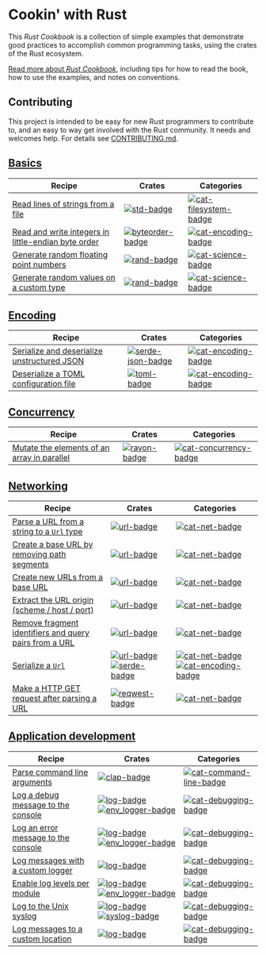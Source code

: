 # Cookin' with Rust

This _Rust Cookbook_ is a collection of
simple examples that demonstrate good practices to accomplish common
programming tasks, using the crates of the Rust ecosystem.

[Read more about _Rust Cookbook_](about.html), including tips for
how to read the book, how to use the examples, and notes on conventions.

## Contributing

This project is intended to be easy for new Rust programmers to
contribute to, and an easy to way get involved with the Rust
community. It needs and welcomes help. For details see
[CONTRIBUTING.md].

[CONTRIBUTING.md]: https://github.com/brson/rust-cookbook/blob/master/CONTRIBUTING.md

## [Basics](basics.html)

| Recipe | Crates | Categories |
|--------|--------|------------|
| [Read lines of strings from a file][ex-std-read-lines] | [![std-badge]][std] | [![cat-filesystem-badge]][cat-filesystem] |
| [Read and write integers in little-endian byte order][ex-byteorder-le] | [![byteorder-badge]][byteorder] | [![cat-encoding-badge]][cat-encoding] |
| [Generate random floating point numbers][ex-rand-float] | [![rand-badge]][rand] | [![cat-science-badge]][cat-science] |
| [Generate random values on a custom type][ex-rand-custom] | [![rand-badge]][rand] | [![cat-science-badge]][cat-science] |

## [Encoding](encoding.html)

| Recipe | Crates | Categories |
|--------|--------|------------|
| [Serialize and deserialize unstructured JSON][ex-json-value] | [![serde-json-badge]][serde-json] | [![cat-encoding-badge]][cat-encoding] |
| [Deserialize a TOML configuration file][ex-toml-config] | [![toml-badge]][toml] | [![cat-encoding-badge]][cat-encoding] |

## [Concurrency](concurrency.html)

| Recipe | Crates | Categories |
|--------|--------|------------|
| [Mutate the elements of an array in parallel][ex-rayon-iter-mut] | [![rayon-badge]][rayon] | [![cat-concurrency-badge]][cat-concurrency] |

## [Networking](net.html)

| Recipe | Crates | Categories |
|--------|--------|------------|
| [Parse a URL from a string to a `Url` type][ex-url-parse] | [![url-badge]][url] | [![cat-net-badge]][cat-net] |
| [Create a base URL by removing path segments][ex-url-base] | [![url-badge]][url] | [![cat-net-badge]][cat-net] |
| [Create new URLs from a base URL][ex-url-new-from-base] | [![url-badge]][url] | [![cat-net-badge]][cat-net] |
| [Extract the URL origin (scheme / host / port)][ex-url-origin] | [![url-badge]][url] | [![cat-net-badge]][cat-net] |
| [Remove fragment identifiers and query pairs from a URL][ex-url-rm-frag] | [![url-badge]][url] | [![cat-net-badge]][cat-net] |
| [Serialize a `Url`][ex-url-serialize] | [![url-badge]][url] [![serde-badge]][serde] | [![cat-net-badge]][cat-net] [![cat-encoding-badge]][cat-encoding]|
| [Make a HTTP GET request after parsing a URL][ex-url-basic] | [![reqwest-badge]][reqwest] | [![cat-net-badge]][cat-net] |

## [Application development](app.html)

| Recipe | Crates | Categories |
|--------|--------|------------|
| [Parse command line arguments][ex-clap-basic] | [![clap-badge]][clap] | [![cat-command-line-badge]][cat-command-line] |
| [Log a debug message to the console][ex-log-debug] | [![log-badge]][log] [![env_logger-badge]][env_logger] | [![cat-debugging-badge]][cat-debugging] |
| [Log an error message to the console][ex-log-error] | [![log-badge]][log] [![env_logger-badge]][env_logger] | [![cat-debugging-badge]][cat-debugging] |
| [Log messages with a custom logger][ex-log-custom-logger] | [![log-badge]][log] | [![cat-debugging-badge]][cat-debugging] |
| [Enable log levels per module][ex-log-mod] | [![log-badge]][log] [![env_logger-badge]][env_logger] | [![cat-debugging-badge]][cat-debugging] |
| [Log to the Unix syslog][ex-log-syslog] | [![log-badge]][log] [![syslog-badge]][syslog] | [![cat-debugging-badge]][cat-debugging] |
| [Log messages to a custom location][ex-log-custom] | [![log-badge]][log] | [![cat-debugging-badge]][cat-debugging] |


<!--

Links, in a few categories. Follow the existing structure.

Individual pages contain a subset of these exact links, depending on
the crates and categories of their examples.

Keep lines sorted.

-->

<!-- Categories -->

[cat-command-line-badge]: https://img.shields.io/badge/-command_line-red.svg
[cat-command-line]: https://crates.io/categories/command-line-interface
[cat-concurrency-badge]: https://img.shields.io/badge/-concurrency-red.svg
[cat-concurrency]: https://crates.io/categories/concurrency
[cat-debugging-badge]: https://img.shields.io/badge/-debugging-red.svg
[cat-debugging]: https://crates.io/categories/debugging
[cat-filesystem-badge]: https://img.shields.io/badge/-filesystem-red.svg
[cat-filesystem]: https://crates.io/categories/filesystem
[cat-science-badge]: https://img.shields.io/badge/-science-red.svg
[cat-science]: https://crates.io/categories/science
[cat-encoding-badge]: https://img.shields.io/badge/-encoding-red.svg
[cat-encoding]: https://crates.io/categories/encoding
[cat-net-badge]: https://img.shields.io/badge/-net-red.svg
[cat-net]: https://crates.io/categories/network-programming

<!-- Crates -->

[byteorder-badge]: https://img.shields.io/crates/v/byteorder.svg?label=byteorder
[byteorder]: https://docs.rs/byteorder/
[clap-badge]: https://img.shields.io/crates/v/clap.svg?label=clap
[clap]: https://docs.rs/clap/
[env_logger-badge]: https://img.shields.io/crates/v/env_logger.svg?label=env_logger
[env_logger]: https://docs.rs/env_logger/
[log-badge]: https://img.shields.io/crates/v/log.svg?label=log
[log]: https://docs.rs/log/
[serde-json-badge]: https://img.shields.io/crates/v/serde_json.svg?label=serde_json
[serde-json]: https://docs.serde.rs/serde_json/
[rand-badge]: https://img.shields.io/crates/v/rand.svg?label=rand
[rand]: https://docs.rs/rand/
[rayon-badge]: https://img.shields.io/crates/v/rayon.svg?label=rayon
[rayon]: https://docs.rs/rayon/
[reqwest-badge]: https://img.shields.io/crates/v/reqwest.svg?label=reqwest
[reqwest]: https://docs.rs/reqwest/
[serde-badge]: https://img.shields.io/crates/v/serde.svg?label=serde
[serde]: https://docs.rs/serde/
[std-badge]: https://img.shields.io/badge/std-1.17.0-blue.svg
[std]: https://doc.rust-lang.org/std
[syslog-badge]: https://img.shields.io/crates/v/syslog.svg?label=syslog
[syslog]: https://docs.rs/syslog/
[toml-badge]: https://img.shields.io/crates/v/toml.svg?label=toml
[toml]: https://docs.rs/toml/
[url-badge]: https://img.shields.io/crates/v/url.svg?label=url
[url]: https://docs.rs/url/

<!-- Examples -->

[ex-byteorder-le]: basics.html#ex-byteorder-le
[ex-clap-basic]: app.html#ex-clap-basic
[ex-json-value]: encoding.html#ex-json-value
[ex-log-custom]: app.html#ex-log-custom
[ex-log-debug]: app.html#ex-log-debug
[ex-log-error]: app.html#ex-log-error
[ex-log-custom-logger]: app.html#ex-log-custom-logger
[ex-log-mod]: app.html#ex-log-mod
[ex-log-syslog]: app.html#ex-log-syslog
[ex-rand-custom]: basics.html#ex-rand-custom
[ex-rand-float]: basics.html#ex-rand-float
[ex-rayon-iter-mut]: concurrency.html#ex-rayon-iter-mut
[ex-std-read-lines]: basics.html#ex-std-read-lines
[ex-toml-config]: encoding.html#ex-toml-config
[ex-url-parse]: net.html#ex-url-parse
[ex-url-base]: net.html#ex-url-base
[ex-url-new-from-base]: net.html#ex-url-new-from-base
[ex-url-origin]: net.html#ex-url-origin
[ex-url-rm-frag]: net.html#ex-url-rm-frag
[ex-url-serialize]: net.html#ex-url-serialize
[ex-url-basic]: net.html#ex-url-basic
